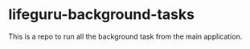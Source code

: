 # lifeguru-background-tasks
This is a repo to run all the background task from the main application.
